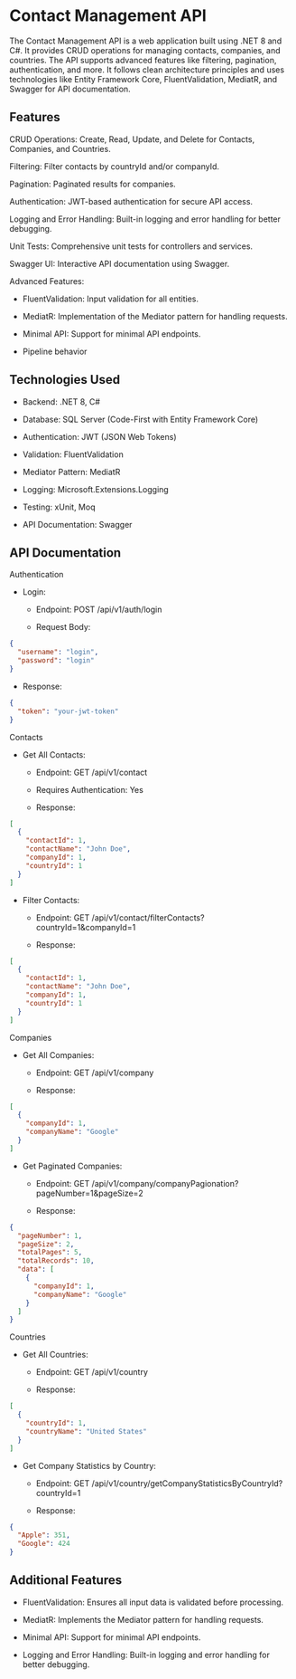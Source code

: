 # Contact Management API
The Contact Management API is a web application built using .NET 8 and C#. It provides CRUD operations for managing contacts, companies, and countries. The API supports advanced features like filtering, pagination, authentication, and more. It follows clean architecture principles and uses technologies like Entity Framework Core, FluentValidation, MediatR, and Swagger for API documentation.

## Features
CRUD Operations: Create, Read, Update, and Delete for Contacts, Companies, and Countries.

Filtering: Filter contacts by countryId and/or companyId.

Pagination: Paginated results for companies.

Authentication: JWT-based authentication for secure API access.

Logging and Error Handling: Built-in logging and error handling for better debugging.

Unit Tests: Comprehensive unit tests for controllers and services.

Swagger UI: Interactive API documentation using Swagger.

Advanced Features:

  - FluentValidation: Input validation for all entities.

  - MediatR: Implementation of the Mediator pattern for handling requests.

  - Minimal API: Support for minimal API endpoints.

  - Pipeline behavior

## Technologies Used
- Backend: .NET 8, C#

- Database: SQL Server (Code-First with Entity Framework Core)

- Authentication: JWT (JSON Web Tokens)

- Validation: FluentValidation

- Mediator Pattern: MediatR

- Logging: Microsoft.Extensions.Logging

- Testing: xUnit, Moq

- API Documentation: Swagger

## API Documentation
Authentication
- Login:

  - Endpoint: POST /api/v1/auth/login

  - Request Body:
 
```json
{
  "username": "login",
  "password": "login"
}
  ```
  - Response:
```json
{
  "token": "your-jwt-token"
}
```

Contacts
- Get All Contacts:

  - Endpoint: GET /api/v1/contact

  - Requires Authentication: Yes

  - Response:
```json
[
  {
    "contactId": 1,
    "contactName": "John Doe",
    "companyId": 1,
    "countryId": 1
  }
]
```
- Filter Contacts:

  - Endpoint: GET /api/v1/contact/filterContacts?countryId=1&companyId=1

  - Response:
    
```json
[
  {
    "contactId": 1,
    "contactName": "John Doe",
    "companyId": 1,
    "countryId": 1
  }
]
```
Companies
- Get All Companies:

  - Endpoint: GET /api/v1/company

  - Response:
```json
[
  {
    "companyId": 1,
    "companyName": "Google"
  }
]
```
- Get Paginated Companies:

  - Endpoint: GET /api/v1/company/companyPagionation?pageNumber=1&pageSize=2

  - Response:
```json
{
  "pageNumber": 1,
  "pageSize": 2,
  "totalPages": 5,
  "totalRecords": 10,
  "data": [
    {
      "companyId": 1,
      "companyName": "Google"
    }
  ]
}
```
Countries
- Get All Countries:

  - Endpoint: GET /api/v1/country

  - Response:
```json
[
  {
    "countryId": 1,
    "countryName": "United States"
  }
]
```

- Get Company Statistics by Country:

  - Endpoint: GET /api/v1/country/getCompanyStatisticsByCountryId?countryId=1

  - Response:
```json
{
  "Apple": 351,
  "Google": 424
}
```

## Additional Features
- FluentValidation: Ensures all input data is validated before processing.

- MediatR: Implements the Mediator pattern for handling requests.

- Minimal API: Support for minimal API endpoints.

- Logging and Error Handling: Built-in logging and error handling for better debugging.
